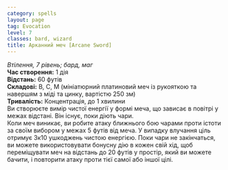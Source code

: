 ```yaml
---
category: spells
layout: page
tag: Evocation
level: 7
classes: bard, wizard
title: Арканний меч [Arcane Sword]
---
```


_Втілення, 7 рівень; бард, маг_   
**Час створення:** 1 дія   
**Відстань:** 60 футів   
**Складові:** В, С, М (мініатюрний платиновий меч із рукояткою та навершям з міді та цинку, вартістю 250 зм)   
**Тривалість:** Концентрація, до 1 хвилини   
Ви створюєте вимір чистої енергії у формі меча, що зависає в повітрі у межах відстані. Він існує, поки діють чари.    
Коли меч виникає, ви робите атаку ближнього бою чарами проти істоти за своїм вибором у межах 5 футів від меча. У випадку влучання ціль отримує 3к10 ушкоджень чистою енергією. Поки чари не закінчаться, ви можете використовувати бонусну дію в кожен свій хід, щоб переміщувати меч на відстань до 20 футів у простір, який ви можете бачити, і повторити атаку проти тієї самої або іншої цілі. 
